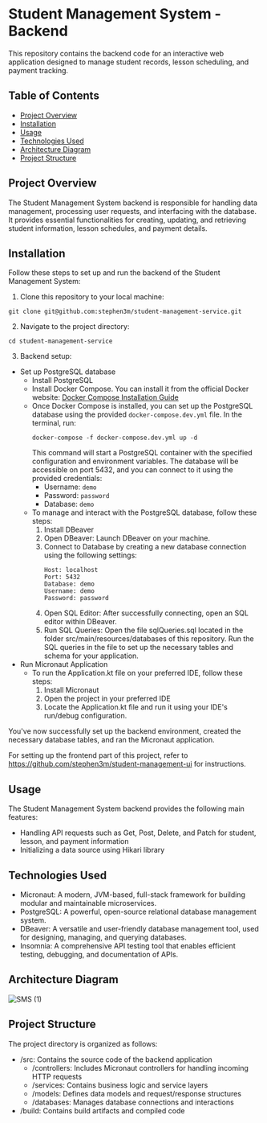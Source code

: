 # Student Management System - Backend

This repository contains the backend code for an interactive web application designed to manage student records, lesson scheduling, and payment tracking.

## Table of Contents

- [Project Overview](#project-overview)
- [Installation](#installation)
- [Usage](#usage)
- [Technologies Used](#technologies-used)
- [Architecture Diagram](#architecture-diagram)
- [Project Structure](#project-structure)

## Project Overview

The Student Management System backend is responsible for handling data management, processing user requests, and interfacing with the database. It provides essential functionalities for creating, updating, and retrieving student information, lesson schedules, and payment details.

## Installation

Follow these steps to set up and run the backend of the Student Management System:

1. Clone this repository to your local machine:

```
git clone git@github.com:stephen3m/student-management-service.git
```

2. Navigate to the project directory:

```
cd student-management-service
```

3. Backend setup:
* Set up PostgreSQL database
  * Install PostgreSQL
  * Install Docker Compose. You can install it from the official Docker website: [Docker Compose Installation Guide](https://docs.docker.com/compose/install/)
  * Once Docker Compose is installed, you can set up the PostgreSQL database using the provided `docker-compose.dev.yml` file. In the terminal, run:
    ```
    docker-compose -f docker-compose.dev.yml up -d
    ```
    This command will start a PostgreSQL container with the specified configuration and environment variables. The database will be accessible on 
    port 5432, and you can connect to it using the provided credentials:   
    - Username: `demo`
    - Password: `password`
    - Database: `demo`
  * To manage and interact with the PostgreSQL database, follow these steps:
    1. Install DBeaver
    2. Open DBeaver: Launch DBeaver on your machine.
    3. Connect to Database by creating a new database connection using the following settings:
       ```
       Host: localhost
       Port: 5432
       Database: demo
       Username: demo
       Password: password
       ```
    5. Open SQL Editor: After successfully connecting, open an SQL editor within DBeaver.
    6. Run SQL Queries: Open the file sqlQueries.sql located in the folder src/main/resources/databases of this repository. Run the SQL queries in 
       the file to set up the necessary tables and schema for your application.
* Run Micronaut Application
  * To run the Application.kt file on your preferred IDE, follow these steps:
    1. Install Micronaut
    2. Open the project in your preferred IDE
    3. Locate the Application.kt file and run it using your IDE's run/debug configuration.
       
You've now successfully set up the backend environment, created the necessary database tables, and ran the Micronaut application.

For setting up the frontend part of this project, refer to https://github.com/stephen3m/student-management-ui for instructions.

## Usage

The Student Management System backend provides the following main features:

* Handling API requests such as Get, Post, Delete, and Patch for student, lesson, and payment information
* Initializing a data source using Hikari library

## Technologies Used

* Micronaut: A modern, JVM-based, full-stack framework for building modular and maintainable microservices.
* PostgreSQL: A powerful, open-source relational database management system.
* DBeaver: A versatile and user-friendly database management tool, used for designing, managing, and querying databases.
* Insomnia: A comprehensive API testing tool that enables efficient testing, debugging, and documentation of APIs.

## Architecture Diagram
![SMS (1)](https://github.com/stephen3m/student-management-service/assets/96703864/4990057d-963f-4e09-a985-bfc67e114b63)

## Project Structure

The project directory is organized as follows:

* /src: Contains the source code of the backend application
  * /controllers: Includes Micronaut controllers for handling incoming HTTP requests
  * /services: Contains business logic and service layers
  * /models: Defines data models and request/response structures
  * /databases: Manages database connections and interactions
* /build: Contains build artifacts and compiled code

